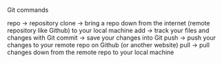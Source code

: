 Git commands

repo -> repository
clone -> bring a repo down from the internet (remote repository like Github) to your local machine
add -> track your files and changes with Git
commit -> save your changes into Git
push -> push your changes to your remote repo on Github (or another website)
pull -> pull changes down from the remote repo to your local machine